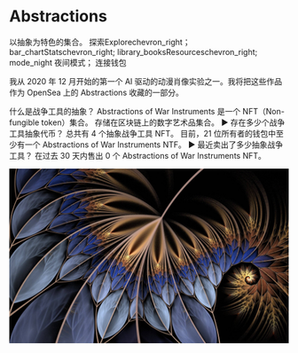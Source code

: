# Abstractions

以抽象为特色的集合。 探索Explorechevron_right； bar_chartStatschevron_right; library_booksResourceschevron_right; mode_night 夜间模式； 连接钱包

我从 2020 年 12 月开始的第一个 AI 驱动的动漫肖像实验之一。我将把这些作品作为 OpenSea 上的 Abstractions 收藏的一部分。

什么是战争工具的抽象？
Abstractions of War Instruments 是一个 NFT（Non-fungible token）集合。 存储在区块链上的数字艺术品集合。
▶ 存在多少个战争工具抽象代币？
总共有 4 个抽象战争工具 NFT。 目前，21 位所有者的钱包中至少有一个 Abstractions of War Instruments NTF。
▶ 最近卖出了多少抽象战争工具？
在过去 30 天内售出 0 个 Abstractions of War Instruments NFT。

![R](R.jpg)
